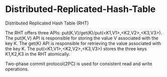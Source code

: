 # Distributed-Replicated-Hash-Table
Distributed Replicated Hash Table (RHT)

The RHT offers three APIs: put(K,V)/get(K)/put(<K1,V1>,<K2,V2>,<K3,V3>). The put(K,V) API is responsible for storing the value V associated with the key K. The get(K) API is responsible for retrieving the value associated with the key K. The put(<K1,V1>,<K2,V2>,<K3,V3>) stores the three keys K1,K2,K3 in the RHT atomically.

Two-phase commit protocol(2PC) is used for consistent read and write operations.
